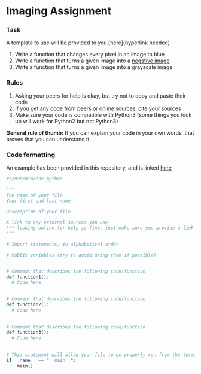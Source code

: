 # Imaging Assignment

### Task
A template to use will be provided to you [here](hyperlink needed)

1. Write a function that changes every pixel in an image to blue
2. Write a function that turns a given image into a [negative image](https://en.wikipedia.org/wiki/Negative_(photography)#Negative_image)
3. Write a function that turns a given image into a grayscale image

### Rules
1. Asking your peers for help is okay, but try not to copy and paste their code
2. If you get any code from peers or online sources, cite your sources
3. Make sure your code is compatible with Python3 (some things you look up will work for Python2 but not Python3)

**General rule of thumb:** If you can explain your code in your own words, that proves that you can understand it


### Code formatting
An example has been provided in this repository, and is linked [here](https://github.com/UofAScienceCamps2018/individual-assignment-template/blob/master/individual_template.py)

```python
#!/usr/bin/env python

"""
The name of your file
Your first and last name

Description of your file

A link to any external sources you use
*** looking online for help is fine, just make sure you provide a link to the websites you used ***
"""

# Import statements, in alphabetical order

# Public variables (try to avoid using them if possible)


# Comment that describes the following code/function
def function1():
  # Code here
  
  
# Comment that describes the following code/function
def function2():
  # Code here
  
  
# Comment that describes the following code/function
def function3():
  # Code here
	
  
# This statement will allow your file to be properly run from the terminal
if __name__ == "__main__":
	main()
```
